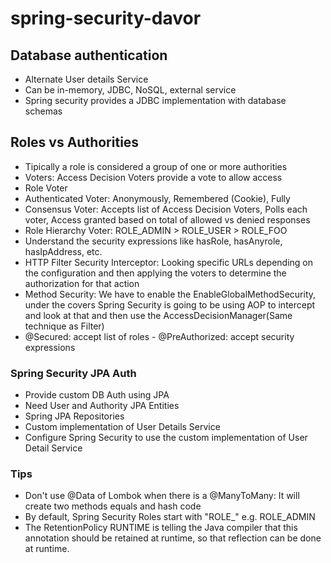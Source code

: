# spring-security-davor

## Database authentication

* Alternate User details Service
* Can be in-memory, JDBC, NoSQL, external service
* Spring security provides a JDBC implementation with database schemas

## Roles vs Authorities

* Tipically a role is considered a group of one or more authorities
* Voters: Access Decision Voters provide a vote to allow access
* Role Voter
* Authenticated Voter: Anonymously, Remembered (Cookie), Fully
* Consensus Voter: Accepts list of Access Decision Voters, Polls each voter, Access granted based on total of allowed vs denied responses
* Role Hierarchy Voter: ROLE_ADMIN > ROLE_USER > ROLE_FOO
* Understand the security expressions like hasRole, hasAnyrole, hasIpAddress, etc.
* HTTP Filter Security Interceptor: Looking specific URLs depending on the configuration and then applying the voters to determine the authorization for that action
* Method Security: We have to enable the EnableGlobalMethodSecurity, under the covers Spring Security is going to be using AOP to intercept and look at that and then use the AccessDecisionManager(Same technique as Filter)
* @Secured: accept list of roles - @PreAuthorized: accept security expressions

### Spring Security JPA Auth

* Provide custom DB Auth using JPA
* Need User and Authority JPA Entities
* Spring JPA Repositories
* Custom implementation of User Details Service
* Configure Spring Security to use the custom implementation of User Detail Service

### Tips
* Don't use @Data of Lombok when there is a @ManyToMany: It will create two methods equals and hash code 
* By default, Spring Security Roles start with "ROLE_" e.g. ROLE_ADMIN
* The RetentionPolicy RUNTIME is telling the Java compiler that this annotation should be retained at runtime, so that reflection can be done at runtime.